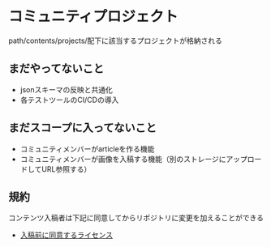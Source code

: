 # コミュニティプロジェクト

path/contents/projects/配下に該当するプロジェクトが格納される

## まだやってないこと

- jsonスキーマの反映と共通化
- 各テストツールのCI/CDの導入

## まだスコープに入ってないこと

- コミュニティメンバーがarticleを作る機能
- コミュニティメンバーが画像を入稿する機能（別のストレージにアップロードしてURL参照する）

## 規約

コンテンツ入稿者は下記に同意してからリポジトリに変更を加えることができる

- [入稿前に同意するライセンス](https://docs.google.com/forms/d/e/1FAIpQLSdBYtFvlNDznfYWVYNMfDpajr1IqZo6GM1f6A4ltq-hQMjEEw/viewform)

